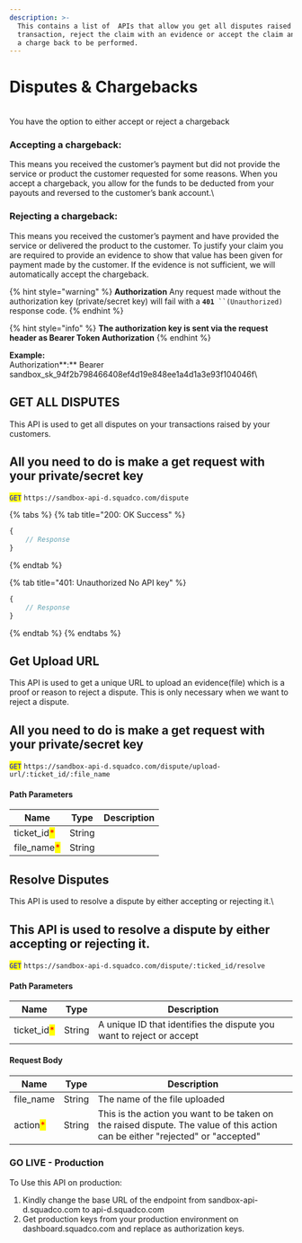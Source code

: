 ```yaml
---
description: >-
  This contains a list of  APIs that allow you get all disputes raised on your
  transaction, reject the claim with an evidence or accept the claim and accept
  a charge back to be performed.
---
```


# Disputes & Chargebacks

\
You have the option to either accept or reject a chargeback

### Accepting a chargeback: &#x20;

This means you received the customer’s payment but did not provide the service or product the customer requested for some reasons. When you accept a chargeback, you allow for the funds to be deducted from your payouts and reversed to the customer’s bank account.\


### Rejecting a chargeback:&#x20;

This means you received the customer’s payment and have provided the service or delivered the product to the customer.  To justify your claim you are required to provide an evidence to show that value has been given for payment made by the customer. If the evidence is not sufficient, we will automatically accept the chargeback.

{% hint style="warning" %}
**Authorization** Any request made without the authorization key (private/secret key) will fail with a **`401`**` ``(Unauthorized)` response code.
{% endhint %}

{% hint style="info" %}
**The authorization key is sent via the request header as Bearer Token Authorization**
{% endhint %}

**Example:**\
Authorization**:** Bearer sandbox\_sk\_94f2b798466408ef4d19e848ee1a4d1a3e93f104046f\


## GET ALL DISPUTES

This API is used to get all disputes on your transactions raised by your customers.

## All you need to do is  make a get request with your private/secret key

<mark style="color:blue;">`GET`</mark> `https://sandbox-api-d.squadco.com/dispute`

{% tabs %}
{% tab title="200: OK Success" %}
```javascript
{
    // Response
}
```
{% endtab %}

{% tab title="401: Unauthorized No API key" %}
```javascript
{
    // Response
}
```
{% endtab %}
{% endtabs %}

## Get Upload URL

This API is used to get a unique URL to upload an evidence(file) which is a proof or reason to reject a dispute. This is only necessary when we want to reject a dispute.

## All you need to do is  make a get request with your private/secret key

<mark style="color:blue;">`GET`</mark> `https://sandbox-api-d.squadco.com/dispute/upload-url/:ticket_id/:file_name`

#### Path Parameters

| Name                                         | Type   | Description |
| -------------------------------------------- | ------ | ----------- |
| ticket\_id<mark style="color:red;">\*</mark> | String |             |
| file\_name<mark style="color:red;">\*</mark> | String |             |

## Resolve Disputes

This API is used to resolve a dispute by either accepting or rejecting it.\


## This API is used to resolve a dispute by either accepting or rejecting it.&#x20;

<mark style="color:blue;">`GET`</mark> `https://sandbox-api-d.squadco.com/dispute/:ticked_id/resolve`

#### Path Parameters

| Name                                         | Type   | Description                                                          |
| -------------------------------------------- | ------ | -------------------------------------------------------------------- |
| ticket\_id<mark style="color:red;">\*</mark> | String | A unique ID that identifies the dispute you want to reject or accept |

#### Request Body

| Name                                     | Type   | Description                                                                                                                    |
| ---------------------------------------- | ------ | ------------------------------------------------------------------------------------------------------------------------------ |
| file\_name                               | String | The name of the file uploaded                                                                                                  |
| action<mark style="color:red;">\*</mark> | String | This is the action you want to be taken on the raised dispute. The value of this action can be either "rejected" or "accepted" |

### GO LIVE - Production

To Use this API on production:

1. &#x20;Kindly change the base URL of the endpoint from sandbox-api-d.squadco.com to api-d.squadco.com
2. Get production keys from your production environment on dashboard.squadco.com and replace as authorization keys.
